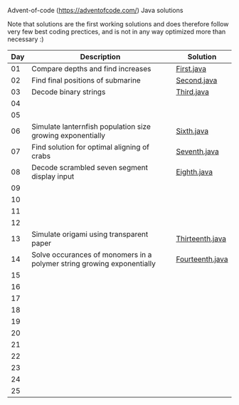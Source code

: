 Advent-of-code (https://adventofcode.com/) Java solutions

Note that solutions are the first working solutions and does therefore follow very few best coding prectices, and is not in any way optimized more than necessary :)

|Day|Description|Solution|
|---|---|---|
|01|Compare depths and find increases |[First.java](https://github.com/karloq/advent-of-code-2021/blob/master/src/First.java) |
|02|Find final positions of submarine |[Second.java](https://github.com/karloq/advent-of-code-2021/blob/master/src/Second.java) |
|03|Decode binary strings |[Third.java](https://github.com/karloq/advent-of-code-2021/blob/master/src/Third.java) |
|04||
|05||
|06|Simulate lanternfish population size growing exponentially |[Sixth.java](https://github.com/karloq/advent-of-code-2021/blob/master/src/Sixth.java) |
|07|Find solution for optimal aligning of crabs |[Seventh.java](https://github.com/karloq/advent-of-code-2021/blob/master/src/Seventh.java) | 
|08|Decode scrambled seven segment display input |[Eighth.java](https://github.com/karloq/advent-of-code-2021/blob/master/src/Eighth.java) |
|09||
|10||
|11||
|12||
|13|Simulate origami using transparent paper|[Thirteenth.java](https://github.com/karloq/advent-of-code-2021/blob/master/src/Thirteenth.java) |
|14|Solve occurances of monomers in a polymer string growing exponentially|[Fourteenth.java](https://github.com/karloq/advent-of-code-2021/blob/master/src/Fourteenth.java) |
|15||
|16||
|17||
|18||
|19||
|20||
|21||
|22||
|23||
|24||
|25||

